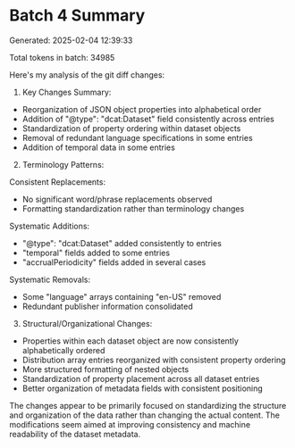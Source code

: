 # Batch 4 Summary

Generated: 2025-02-04 12:39:33

Total tokens in batch: 34985

Here's my analysis of the git diff changes:

1. Key Changes Summary:
- Reorganization of JSON object properties into alphabetical order
- Addition of "@type": "dcat:Dataset" field consistently across entries
- Standardization of property ordering within dataset objects
- Removal of redundant language specifications in some entries
- Addition of temporal data in some entries

2. Terminology Patterns:

Consistent Replacements:
- No significant word/phrase replacements observed
- Formatting standardization rather than terminology changes

Systematic Additions:
- "@type": "dcat:Dataset" added consistently to entries
- "temporal" fields added to some entries
- "accrualPeriodicity" fields added in several cases

Systematic Removals:
- Some "language" arrays containing "en-US" removed
- Redundant publisher information consolidated

3. Structural/Organizational Changes:
- Properties within each dataset object are now consistently alphabetically ordered
- Distribution array entries reorganized with consistent property ordering
- More structured formatting of nested objects
- Standardization of property placement across all dataset entries
- Better organization of metadata fields with consistent positioning

The changes appear to be primarily focused on standardizing the structure and organization of the data rather than changing the actual content. The modifications seem aimed at improving consistency and machine readability of the dataset metadata.